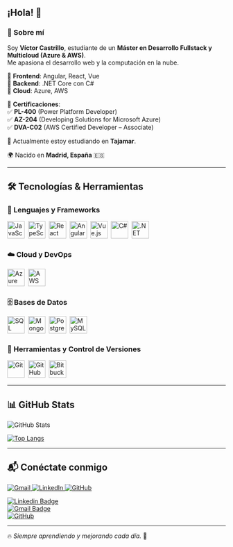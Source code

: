 ## ¡Hola! 👋  

### 🚀 Sobre mí  

Soy **Víctor Castrillo**, estudiante de un **Máster en Desarrollo Fullstack y Multicloud (Azure & AWS)**.  
Me apasiona el desarrollo web y la computación en la nube.  

🔹 **Frontend**: Angular, React, Vue  
🔹 **Backend**: .NET Core con C#  
🔹 **Cloud**: Azure, AWS  

📌 **Certificaciones**:  
✅ **PL-400** (Power Platform Developer)  
✅ **AZ-204** (Developing Solutions for Microsoft Azure)  
✅ **DVA-C02** (AWS Certified Developer – Associate)  

💼 Actualmente estoy estudiando en **Tajamar**.  

🌍 Nacido en **Madrid, España** 🇪🇸  

---

## 🛠️ Tecnologías & Herramientas  

### 📌 Lenguajes y Frameworks  
<p align="left">
  <img src="https://cdn.jsdelivr.net/gh/devicons/devicon/icons/javascript/javascript-original.svg" title="JavaScript" width="40" height="40"/>&nbsp;
  <img src="https://cdn.jsdelivr.net/gh/devicons/devicon/icons/typescript/typescript-original.svg" title="TypeScript" width="40" height="40"/>&nbsp;
  <img src="https://cdn.jsdelivr.net/gh/devicons/devicon/icons/react/react-original.svg" title="React" width="40" height="40"/>&nbsp;
  <img src="https://cdn.jsdelivr.net/gh/devicons/devicon/icons/angularjs/angularjs-original.svg" title="Angular" width="40" height="40"/>&nbsp;
  <img src="https://cdn.jsdelivr.net/gh/devicons/devicon/icons/vuejs/vuejs-original.svg" title="Vue.js" width="40" height="40"/>&nbsp;
  <img src="https://cdn.jsdelivr.net/gh/devicons/devicon/icons/csharp/csharp-original.svg" title="C#" width="40" height="40"/>&nbsp;
  <img src="https://cdn.jsdelivr.net/gh/devicons/devicon/icons/dot-net/dot-net-original.svg" title=".NET Core" width="40" height="40"/>&nbsp;
</p>

### ☁️ Cloud y DevOps  
<p align="left">
  <img src="https://cdn.jsdelivr.net/gh/devicons/devicon/icons/azure/azure-original.svg" title="Azure" width="40" height="40"/>&nbsp;
  <img src="https://upload.wikimedia.org/wikipedia/commons/9/93/Amazon_Web_Services_Logo.svg" title="AWS" width="40" height="40"/>&nbsp;
  <!-- <img src="https://cdn.jsdelivr.net/gh/devicons/devicon/icons/docker/docker-original.svg" title="Docker" width="40" height="40"/>&nbsp; -->
  <!-- <img src="https://cdn.jsdelivr.net/gh/devicons/devicon/icons/kubernetes/kubernetes-plain.svg" title="Kubernetes" width="40" height="40"/>&nbsp; -->
</p>

### 🗄️ Bases de Datos  
<p align="left">
  <img src="https://cdn.jsdelivr.net/gh/devicons/devicon/icons/microsoftsqlserver/microsoftsqlserver-plain.svg" title="SQL Server" width="40" height="40"/>&nbsp;
  <img src="https://cdn.jsdelivr.net/gh/devicons/devicon/icons/mongodb/mongodb-original.svg" title="MongoDB" width="40" height="40"/>&nbsp;
  <img src="https://cdn.jsdelivr.net/gh/devicons/devicon/icons/postgresql/postgresql-original.svg" title="PostgreSQL" width="40" height="40"/>&nbsp;
  <img src="https://cdn.jsdelivr.net/gh/devicons/devicon/icons/mysql/mysql-original.svg" title="MySQL" width="40" height="40"/>&nbsp;
</p>

### 🔧 Herramientas y Control de Versiones  
<p align="left">
  <img src="https://cdn.jsdelivr.net/gh/devicons/devicon/icons/git/git-original.svg" title="Git" width="40" height="40"/>&nbsp;
  <img src="https://cdn.jsdelivr.net/gh/devicons/devicon/icons/github/github-original.svg" title="GitHub" width="40" height="40"/>&nbsp;
  <img src="https://cdn.jsdelivr.net/gh/devicons/devicon/icons/bitbucket/bitbucket-original.svg" title="Bitbucket" width="40" height="40"/>&nbsp;
</p>

---

## 📊 GitHub Stats  

<p align="left">
  <img src="https://github-readme-stats.vercel.app/api?username=CastrilloRedondoVictor&show_icons=true&hide=contribs,issues&theme=radical&rank_icon=github" alt="GitHub Stats"/>
</p>

[![Top Langs](https://github-readme-stats.vercel.app/api/top-langs/?username=CastrilloRedondoVictor&layout=compact&theme=radical)](https://github.com/anuraghazra/github-readme-stats)

---


## 📬 Conéctate conmigo  

<p align="left">
  <a href="mailto:castrilloredondovictor@gmail.com">
    <img src="https://img.shields.io/badge/Gmail-c14438?style=for-the-badge&logo=gmail&logoColor=white" alt="Gmail"/>
  </a>
  <a href="https://www.linkedin.com/in/v%C3%ADctor-castrillo-redondo-a45802262/" target="_blank">
    <img src="https://img.shields.io/badge/LinkedIn-0077B5?style=for-the-badge&logo=linkedin&logoColor=white" alt="LinkedIn"/>
  </a>
  <a href="https://github.com/CastrilloRedondoVictor" target="_blank">
    <img src="https://img.shields.io/badge/GitHub-181717?style=for-the-badge&logo=github&logoColor=white" alt="GitHub"/>
  </a>
</p>

[![Linkedin Badge](https://img.shields.io/badge/-VictorCastrillo-blue?style=flat-square&logo=Linkedin&logoColor=white&link=https://www.linkedin.com/in/minoveaz/)](https://www.linkedin.com/in/minoveaz/)  
[![Gmail Badge](https://img.shields.io/badge/-castrilloredondovictor@gmail.com-c14438?style=flat-square&logo=Gmail&logoColor=white&link=mailto:castrilloredondovictor@gmail.com)](mailto:castrilloredondovictor@gmail.com)  
[![GitHub](https://img.shields.io/badge/-GitHub-181717?style=flat-square&logo=github&logoColor=white&link=https://github.com/CastrilloRedondoVictor)](https://github.com/CastrilloRedondoVictor)  

---

🔥 _Siempre aprendiendo y mejorando cada día._ 🚀  
